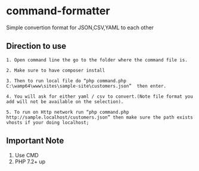 # command-formatter
Simple convertion format for JSON,CSV,YAML to each other

## Direction to use
 
 ```
1. Open command line the go to the folder where the command file is.
 ```
  
 ```
2. Make sure to have composer install
 ```
  
 ```
3. Then to run local file do “php command.php C:\wamp64\www\sites\sample-site\customers.json”  then enter.
 ```
  
 ```
4. You will ask for either yaml / csv to convert.(Note file format you add will not be available on the selection).
 ```
  
 ```
5. To run on Http network run “php command.php http://sample.localhost/customers.json” then make sure the path exists vhosts if your doing localhost;
 
 ```


## Important Note
1. Use CMD
2. PHP 7.2+ up


 
